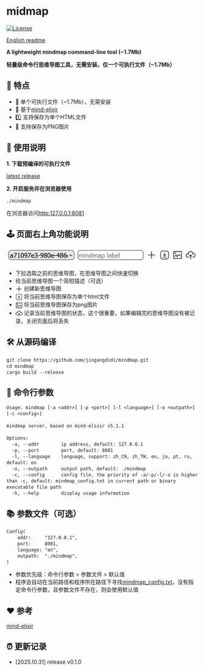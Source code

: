 # midmap
[![License](https://img.shields.io/badge/license-MIT-blue.svg)](https://github.com/jingangdidi/mindmap/blob/master/LICENSE)

[English readme](https://github.com/jingangdidi/mindmap/blob/master/README.md)

**A lightweight mindmap command-line tool (~1.7Mb)**

**轻量级命令行思维导图工具，无需安装，仅一个可执行文件（~1.7Mb）**

## 👑 特点
- 💪​ 单个可执行文件（~1.7Mb），无需安装
- 🎨​ 基于[mind-elixir](https://github.com/SSShooter/mind-elixir-core)
- 1️⃣​ 支持保存为单个HTML文件
- 🌄 支持保存为PNG图片

## 🚀 使用说明
**1. 下载预编译的可执行文件**

  [latest release](https://github.com/jingangdidi/mindmap/releases)

**2. 开启服务并在浏览器使用**

```
./mindmap
```
在浏览器访问[http:127.0.0.1:8081](http:127.0.0.1:8081)

## 🕹 页面右上角功能说明
<img src="https://github.com/jingangdidi/mindmap/raw/master/assets/top-right.png">

- 下拉选取之前的思维导图，在思维导图之间快速切换
- 给当前思维导图一个简短描述（可选）
- <img src="https://github.com/jingangdidi/mindmap/raw/master/assets/plus-add-create-new-cross-svgrepo-com.svg" width="18" height="18" align="center"> 创建新思维导图
- <img src="https://github.com/jingangdidi/mindmap/raw/master/assets/download-square-svgrepo-com.svg" width="18" height="18" align="center"> 将当前思维导图保存为单个html文件
- <img src="https://github.com/jingangdidi/mindmap/raw/master/assets/image-svgrepo-com.svg" width="18" height="18" align="center"> 将当前思维导图保存为png图片
- <img src="https://github.com/jingangdidi/mindmap/raw/master/assets/cloud-upload-svgrepo-com.svg" width="18" height="18" align="center"> 记录当前思维导图的状态，这个很重要，如果编辑完的思维导图没有被记录，关闭页面后将丢失

## 🛠 从源码编译
```
git clone https://github.com/jingangdidi/mindmap.git
cd mindmap
cargo build --release
```

## 🚥 命令行参数
```
Usage: mindmap [-a <addr>] [-p <port>] [-l <language>] [-o <outpath>] [-c <config>]

mindmap server, based on mind-elixir v5.1.1

Options:
  -a, --addr        ip address, default: 127.0.0.1
  -p, --port        port, default: 8081
  -l, --language    language, support: zh_CN, zh_TW, en, ja, pt, ru, default: en
  -o, --outpath     output path, default: ./mindmap
  -c, --config      config file, the priority of -a/-p/-l/-o is higher than -c, default: mindmap_config.txt in current path or binary executable file path
  -h, --help        display usage information
```

## 📚 参数文件（可选）
```
Config(
    addr:     "127.0.0.1",
    port:     8081,
    language: "en",
    outpath:  "./mindmap",
)
```
- 参数优先级：命令行参数 > 参数文件 > 默认值
- 程序会自动在当前路径和程序所在路径下寻找[mindmap_config.txt](https://github.com/jingangdidi/mindmap/raw/master/mindmap_config.txt)，没有指定命令行参数，且参数文件不存在，则会使用默认值

## ❤️ 参考
[mind-elixir](https://github.com/SSShooter/mind-elixir-core)

## ⏰ 更新记录
- [2025.10.31] release v0.1.0
